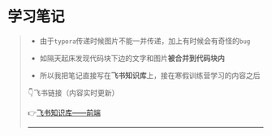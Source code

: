 # 学习笔记

>* 由于`typora`传递时候图片不能一并传递，加上有时候会有奇怪的`bug`
>* 如隔天起床发现代码块下边的文字和图片**被合并到代码块内**
>
>* 所以我把笔记直接写在**飞书知识库**上，接在寒假训练营学习的内容之后
>
>👇飞书链接（内容实时更新）
>
>👉[飞书知识库——前端](https://ncnwfcsxrcte.feishu.cn/wiki/G0hwwh4pui54WRkjsbacSVwQnVc?fromScene=spaceOverview)
>
>---




